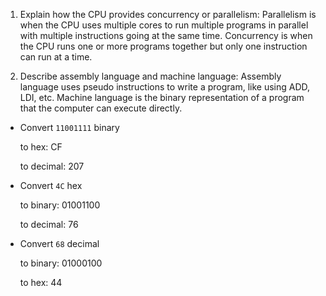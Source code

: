 <!-- Answers to the Short Answer Essay Questions go here -->

1. Explain how the CPU provides concurrency or parallelism:
Parallelism is when the CPU uses multiple cores to run multiple programs in parallel with multiple instructions going at the same time.
Concurrency is when the CPU runs one or more programs together but only one instruction can run at a time.

2. Describe assembly language and machine language:
Assembly language uses pseudo instructions to write a program, like using ADD, LDI, etc. Machine language is the binary representation of a program that the computer can execute directly.

* Convert `11001111` binary

    to hex: CF

    to decimal: 207


* Convert `4C` hex

    to binary: 01001100

    to decimal: 76


* Convert `68` decimal

    to binary: 01000100

    to hex: 44
